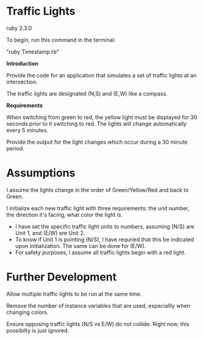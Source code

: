 <h1> Traffic Lights </h1>

ruby 2.3.0

To begin, run this command in the terminal:

"ruby Timestamp.rb"

**Introduction**

Provide the code for an application that simulates a set of traffic lights at an intersection.

The traffic lights are designated (N,S) and (E,W) like a compass. 

**Requirements**

When switching from green to red, the yellow light must be displayed for 30 seconds prior to it switching to red. 
The lights will change automatically every 5 minutes. 

Provide the output for the light changes which occur during a 30 minute period.

<h1>Assumptions</h1>

I assume the lights change in the order of Green/Yellow/Red and back to Green. 

I initialize each new traffic light with three requirements: the unit number, the direction it's facing, what color the light is.

- I have set the specific traffic light units to numbers, assuming (N/S) are Unit 1, and (E/W) are Unit 2. 
- To know if Unit 1 is pointing (N/S), I have requried that this be indicated upon initialization. The same can be done for (E/W). 
- For safety purposes, I assume all traffic lights begin with a red light.

<h1>Further Development</h1>

Allow multiple traffic lights to be run at the same time.

Remove the number of instance variables that are used, especiallly when changing colors.

Ensure opposing traffic lights (N/S vs E/W) do not collide. Right now, this possibilty is just ignored.